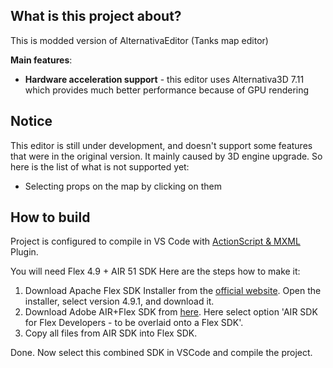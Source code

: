 ## What is this project about?
This is modded version of AlternativaEditor (Tanks map editor)

**Main features**:
- **Hardware acceleration support** - this editor uses Alternativa3D 7.11 which provides much better performance because of GPU rendering

## Notice
This editor is still under development, and doesn't support some features that were in the original version. It mainly caused by 3D engine upgrade.
So here is the list of what is not supported yet:
- Selecting props on the map by clicking on them

## How to build
Project is configured to compile in VS Code with [ActionScript & MXML](https://marketplace.visualstudio.com/items?itemName=bowlerhatllc.vscode-as3mxml) Plugin.

You will need Flex 4.9 + AIR 51 SDK
Here are the steps how to make it:
1. Download Apache Flex SDK Installer from the [official website](https://flex.apache.org/installer.html). Open the installer, select version 4.9.1, and download it.
2. Download Adobe AIR+Flex SDK from [here](https://airsdk.harman.com/download). Here select option 'AIR SDK for Flex Developers - to be overlaid onto a Flex SDK'.
3. Copy all files from AIR SDK into Flex SDK.

Done. Now select this combined SDK in VSCode and compile the project.